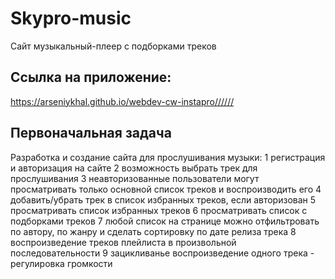 # Skypro-music

Сайт музыкальный-плеер с подборками треков

## Ссылка на приложение:

https://arseniykhal.github.io/webdev-cw-instapro//////

## Первоначальная задача

Разработка и создание сайта для прослушивания музыки:
1 регистрация и авторизация на сайте
2 возможность выбрать трек для прослушивания
3 неавторизованные пользователи могут просматривать только основной список
треков и воспроизводить его
4 добавить/убрать трек в список избранных треков, если авторизован
5 просматривать список избранных треков
6 просматривать список с подборками треков
7 любой список на странице можно отфильтровать по автору, по жанру
и сделать сортировку по дате релиза трека
8 воспроизведение треков плейлиста в произвольной последовательности
9 зацикливанье воспроизведение одного трека - регулировка громкости
